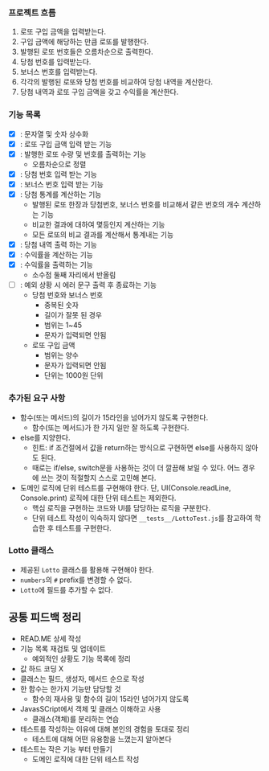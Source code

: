 ### 프로젝트 흐름

1. 로또 구입 금액을 입력받는다.
2. 구입 금액에 해당하는 만큼 로또를 발행한다.
3. 발행된 로또 번호들은 오름차순으로 출력한다.
4. 당첨 번호를 입력받는다.
5. 보너스 번호를 입력받는다.
6. 각각의 발행된 로또와 당첨 번호를 비교하여 당첨 내역을 계산한다.
7. 당첨 내역과 로또 구입 금액을 갖고 수익률을 계산한다.



### 기능 목록

- [x] : 문자열 및 숫자 상수화
- [x] : 로또 구입 금액 입력 받는 기능
- [x] : 발행한 로또 수량 및 번호를 출력하는 기능
  - 오름차순으로 정렬
- [x] : 당첨 번호 입력 받는 기능
- [x] : 보너스 번호 입력 받는 기능
- [x] : 당첨 통계를 계산하는 기능
  - 발행된 로또 한장과 당첨번호, 보너스 번호를 비교해서 같은 번호의 개수 계산하는 기능
  - 비교한 결과에 대하여 몇등인지 계산하는 기능
  - 모든 로또의 비교 결과를 계산해서 통계내는 기능
- [x] : 당첨 내역 출력 하는 기능
- [x] : 수익률을 계산하는 기능
- [x] : 수익률을 출력하는 기능
  - 소수점 둘째 자리에서 반올림
- [ ] : 예외 상황 시 에러 문구 출력 후 종료하는 기능
  - 당첨 번호와 보너스 번호
    - 중복된 숫자
    - 길이가 잘못 된 경우
    - 범위는 1~45
    - 문자가 입력되면 안됨
  - 로또 구입 금액
    - 범위는 양수
    - 문자가 입력되면 안됨
    - 단위는 1000원 단위


### 추가된 요구 사항

- 함수(또는 메서드)의 길이가 15라인을 넘어가지 않도록 구현한다.
  - 함수(또는 메서드)가 한 가지 일만 잘 하도록 구현한다.
- else를 지양한다.
  - 힌트: if 조건절에서 값을 return하는 방식으로 구현하면 else를 사용하지 않아도 된다.
  - 때로는 if/else, switch문을 사용하는 것이 더 깔끔해 보일 수 있다. 어느 경우에 쓰는 것이 적절할지 스스로 고민해 본다.
- 도메인 로직에 단위 테스트를 구현해야 한다. 단, UI(Console.readLine, Console.print) 로직에 대한 단위 테스트는 제외한다.
  - 핵심 로직을 구현하는 코드와 UI를 담당하는 로직을 구분한다.
  - 단위 테스트 작성이 익숙하지 않다면 `__tests__/LottoTest.js`를 참고하여 학습한 후 테스트를 구현한다.


### Lotto 클래스

- 제공된 `Lotto` 클래스를 활용해 구현해야 한다.
- `numbers`의 `#` prefix를 변경할 수 없다.
- `Lotto`에 필드를 추가할 수 없다.

## 공통 피드백 정리

- READ.ME 상세 작성
- 기능 목록 재검토 및 업데이트
  - 예외적인 상황도 기능 목록에 정리
- 값 하드 코딩 X 
- 클래스는 필드, 생성자, 메서드 순으로 작성
- 한 함수는 한가지 기능만 담당할 것
  - 함수의 재사용 및 함수의 길이 15라인 넘어가지 않도록
- JavasSCript에서 객체 및 클래스 이해하고 사용
  - 클래스(객체)를 분리하는 연습
- 테스트를 작성하는 이유에 대해 본인의 경험을 토대로 정리
  - 테스트에 대해 어떤 유용함을 느꼈는지 알아본다
- 테스트는 작은 기능 부터 만들기
  - 도메인 로직에 대한 단위 테스트 작성